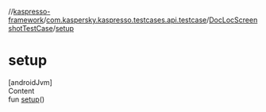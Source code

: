 //[kaspresso-framework](../../index.md)/[com.kaspersky.kaspresso.testcases.api.testcase](../index.md)/[DocLocScreenshotTestCase](index.md)/[setup](setup.md)



# setup  
[androidJvm]  
Content  
fun [setup](setup.md)()  



